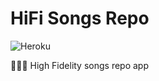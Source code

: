 # HiFi Songs Repo
![Heroku](https://heroku-badge.herokuapp.com/?app=gnugomez-hifi)

👨🏻‍🎤 High Fidelity songs repo app
